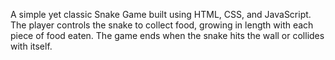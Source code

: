 A simple yet classic Snake Game built using HTML, CSS, and JavaScript. The player controls the snake to collect food, growing in length with each piece of food eaten. The game ends when the snake hits the wall or collides with itself.
